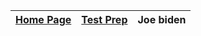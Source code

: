 | [Home Page](https://isaac-le.github.io/Tri3Repo/) | [Test Prep](https://isaac-le.github.io/Tri3Repo/testprep) | Joe biden |
|--------------------------------------------------|-----------------------|---------------------|